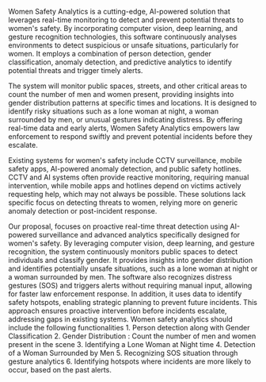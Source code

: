 Women Safety Analytics is a cutting-edge, AI-powered solution that leverages real-time monitoring to detect 
and prevent potential threats to women's safety. By incorporating computer vision, deep learning, and 
gesture recognition technologies, this software continuously analyses environments to detect suspicious or 
unsafe situations, particularly for women. It employs a combination of person detection, gender 
classification, anomaly detection, and predictive analytics to identify potential threats and trigger timely 
alerts. 
 
The system will monitor public spaces, streets, and other critical areas to count the number of men and 
women present, providing insights into gender distribution patterns at specific times and locations. It is 
designed to identify risky situations such as a lone woman at night, a woman surrounded by men, or unusual 
gestures indicating distress. By offering real-time data and early alerts, Women Safety Analytics empowers 
law enforcement to respond swiftly and prevent potential incidents before they escalate. 
 
Existing systems for women's safety include CCTV surveillance, mobile safety apps, AI-powered anomaly 
detection, and public safety hotlines. CCTV and AI systems often provide reactive monitoring, requiring 
manual intervention, while mobile apps and hotlines depend on victims actively requesting help, which may 
not always be possible. These solutions lack specific focus on detecting threats to women, relying more on 
generic anomaly detection or post-incident response. 
 
Our proposal, focuses on proactive real-time threat detection using AI-powered surveillance and advanced 
analytics specifically designed for women's safety. By leveraging computer vision, deep learning, and 
gesture recognition, the system continuously monitors public spaces to detect individuals and classify 
gender. It provides insights into gender distribution and identifies potentially unsafe situations, such as a 
lone woman at night or a woman surrounded by men. The software also recognizes distress gestures (SOS) 
and triggers alerts without requiring manual input, allowing for faster law enforcement response. In addition, 
it uses data to identify safety hotspots, enabling strategic planning to prevent future incidents. This approach 
ensures proactive intervention before incidents escalate, addressing gaps in existing systems. Women safety 
analytics should include the following functionalities 1. Person detection along with Gender Classification 
2. Gender Distribution : Count the number of men and women present in the scene 3. Identifying a Lone 
Woman at Night time 4. Detection of a Woman Surrounded by Men 5. Recognizing SOS situation through 
gesture analytics 6. Identifying hotspots where incidents are more likely to occur, based on the past alerts.
